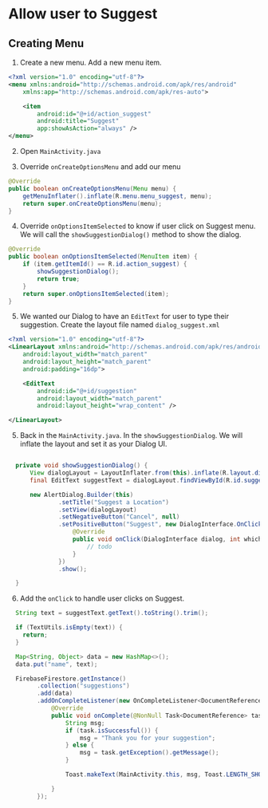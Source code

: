 # Allow user to Suggest

## Creating Menu
1. Create a new menu. Add a new menu item.
  ```xml
  <?xml version="1.0" encoding="utf-8"?>
  <menu xmlns:android="http://schemas.android.com/apk/res/android"
      xmlns:app="http://schemas.android.com/apk/res-auto">

      <item
          android:id="@+id/action_suggest"
          android:title="Suggest"
          app:showAsAction="always" />
  </menu>
  ```

2. Open `MainActivity.java`

3. Override `onCreateOptionsMenu` and add our menu
```java
@Override
public boolean onCreateOptionsMenu(Menu menu) {
    getMenuInflater().inflate(R.menu.menu_suggest, menu);
    return super.onCreateOptionsMenu(menu);
}
```

4. Override `onOptionsItemSelected` to know if user click on Suggest menu. We will call the `showSuggestionDialog()` method to show the dialog.
```java
@Override
public boolean onOptionsItemSelected(MenuItem item) {
    if (item.getItemId() == R.id.action_suggest) {
        showSuggestionDialog();
        return true;
    }
    return super.onOptionsItemSelected(item);
}
```

5. We wanted our Dialog to have an `EditText` for user to type their suggestion. Create the layout file named `dialog_suggest.xml`

```xml
<?xml version="1.0" encoding="utf-8"?>
<LinearLayout xmlns:android="http://schemas.android.com/apk/res/android"
    android:layout_width="match_parent"
    android:layout_height="match_parent"
    android:padding="16dp">

    <EditText
        android:id="@+id/suggestion"
        android:layout_width="match_parent"
        android:layout_height="wrap_content" />

</LinearLayout>

```

5. Back in the `MainActivity.java`. In the `showSuggestionDialog`. We will inflate the layout and set it as your Dialog UI.
```java

  private void showSuggestionDialog() {
      View dialogLayout = LayoutInflater.from(this).inflate(R.layout.dialog_suggest, null);
      final EditText suggestText = dialogLayout.findViewById(R.id.suggestion);

      new AlertDialog.Builder(this)
              .setTitle("Suggest a Location")
              .setView(dialogLayout)
              .setNegativeButton("Cancel", null)
              .setPositiveButton("Suggest", new DialogInterface.OnClickListener() {
                  @Override
                  public void onClick(DialogInterface dialog, int which) {
                      // todo
                  }
              })
              .show();

  }
```

6. Add the `onClick` to handle user clicks on Suggest.
```java
  String text = suggestText.getText().toString().trim();

  if (TextUtils.isEmpty(text)) {
    return;
  }

  Map<String, Object> data = new HashMap<>();
  data.put("name", text);

  FirebaseFirestore.getInstance()
        .collection("suggestions")
        .add(data)
        .addOnCompleteListener(new OnCompleteListener<DocumentReference>() {
            @Override
            public void onComplete(@NonNull Task<DocumentReference> task) {
                String msg;
                if (task.isSuccessful()) {
                    msg = "Thank you for your suggestion";
                } else {
                    msg = task.getException().getMessage();
                }

                Toast.makeText(MainActivity.this, msg, Toast.LENGTH_SHORT).show();

            }
        });

```
